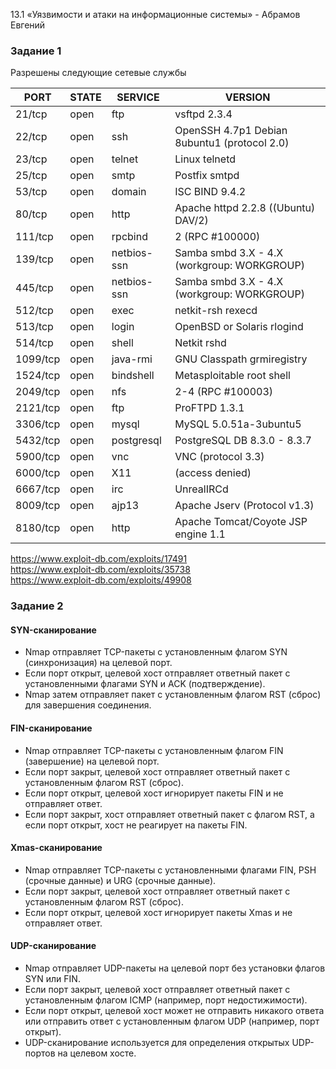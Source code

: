 13.1 «Уязвимости и атаки на информационные системы» - Абрамов Евгений

### Задание 1

Разрешены следующие сетевые службы

| PORT | STATE | SERVICE | VERSION |
|-------|-------|--------|----------|
| 21/tcp | open | ftp | vsftpd 2.3.4 |
|22/tcp  | open | ssh | OpenSSH 4.7p1 Debian 8ubuntu1 (protocol 2.0) | 
| 23/tcp | open | telnet | Linux telnetd |
| 25/tcp | open | smtp | Postfix smtpd |
| 53/tcp | open | domain | ISC BIND 9.4.2 |  
| 80/tcp | open | http | Apache httpd 2.2.8 ((Ubuntu) DAV/2) | 
| 111/tcp | open | rpcbind | 2 (RPC #100000) | 
| 139/tcp | open | netbios-ssn | Samba smbd 3.X - 4.X (workgroup: WORKGROUP) |
| 445/tcp | open | netbios-ssn | Samba smbd 3.X - 4.X (workgroup: WORKGROUP) |
| 512/tcp | open | exec | netkit-rsh rexecd |
| 513/tcp | open | login | OpenBSD or Solaris rlogind |
| 514/tcp | open | shell | Netkit rshd |
| 1099/tcp | open | java-rmi | GNU Classpath grmiregistry |
| 1524/tcp | open | bindshell | Metasploitable root shell | 
| 2049/tcp | open | nfs | 2-4 (RPC #100003) | 
| 2121/tcp | open | ftp | ProFTPD 1.3.1 | 
| 3306/tcp | open | mysql | MySQL 5.0.51a-3ubuntu5 |
| 5432/tcp | open | postgresql | PostgreSQL DB 8.3.0 - 8.3.7 |
| 5900/tcp | open | vnc | VNC (protocol 3.3) |
| 6000/tcp | open | X11 | (access denied) |
| 6667/tcp | open | irc | UnrealIRCd |
| 8009/tcp | open | ajp13 | Apache Jserv (Protocol v1.3) |
| 8180/tcp | open | http | Apache Tomcat/Coyote JSP engine 1.1 |
  
https://www.exploit-db.com/exploits/17491  
https://www.exploit-db.com/exploits/35738  
https://www.exploit-db.com/exploits/49908  

### Задание 2

#### SYN-сканирование

* Nmap отправляет TCP-пакеты с установленным флагом SYN (синхронизация) на целевой порт.
* Если порт открыт, целевой хост отправляет ответный пакет с установленными флагами SYN и ACK (подтверждение).
* Nmap затем отправляет пакет с установленным флагом RST (сброс) для завершения соединения.

#### FIN-сканирование

* Nmap отправляет TCP-пакеты с установленным флагом FIN (завершение) на целевой порт.
* Если порт закрыт, целевой хост отправляет ответный пакет с установленным флагом RST (сброс).
* Если порт открыт, целевой хост игнорирует пакеты FIN и не отправляет ответ.
* Если порт закрыт, хост отправляет ответный пакет с флагом RST, а если порт открыт, хост не реагирует на пакеты FIN.

#### Xmas-сканирование

* Nmap отправляет TCP-пакеты с установленными флагами FIN, PSH (срочные данные) и URG (срочные данные).
* Если порт закрыт, целевой хост отправляет ответный пакет с установленным флагом RST (сброс).
* Если порт открыт, целевой хост игнорирует пакеты Xmas и не отправляет ответ.

#### UDP-сканирование

* Nmap отправляет UDP-пакеты на целевой порт без установки флагов SYN или FIN.
* Если порт закрыт, целевой хост отправляет ответный пакет с установленным флагом ICMP (например, порт недостижимости).
* Если порт открыт, целевой хост может не отправить никакого ответа или отправить ответ с установленным флагом UDP (например, порт открыт).
* UDP-сканирование используется для определения открытых UDP-портов на целевом хосте.